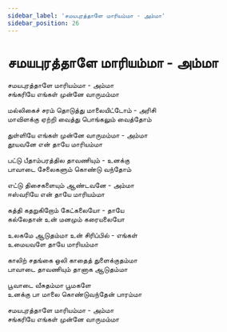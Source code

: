 ```yaml
---
sidebar_label: 'சமயபுரத்தாளே மாரியம்மா - அம்மா'
sidebar_position: 26
---
```


# **சமயபுரத்தாளே மாரியம்மா - அம்மா**

சமயபுரத்தாளே மாரியம்மா - அம்மா <br />
சங்கரியே எங்கள் முன்னே வாருமம்மா <br />

மல்லிகைச் சரம் தொடுத்து மாலையிட்டோம் - அரிசி <br />
மாவிளக்கு ஏற்றி வைத்து பொங்கலும் வைத்தோம் <br />

துள்ளியே எங்கள் முன்னே வாருமம்மா - அம்மா <br />
தூயவனே என் தாயே மாரியம்மா <br />

பட்டு பீதாம்பரத்தில தாவணியும் - உனக்கு <br />
பாவாடை சேலைகளும் கொண்டு வந்தோம் <br />

எட்டு திசைகளையும் ஆண்டவனே - அம்மா <br />
ஈஸ்வரியே என் தாயே மாரியம்மா <br />

கத்தி கதறுகிறோம் கேட்கலையோ - தாயே <br />
கல்லேதான் உன் மனமும் கரையலையோ <br />

உலகமே ஆடுதம்மா உன் சிரிப்பில் - எங்கள் <br />
உமையவளே தாயே மாரியம்மா <br />

காலிற் சதங்கை ஒலி காதைத் துளைக்குதம்மா <br />
பாவாடை தாவணியும் தானாக ஆடுதம்மா <br />

பூவாடை வீசுதம்மா பூமகளே <br />
உனக்கு பா மாலை கொண்டுவந்தேன் பாரம்மா <br />

சமயபுரத்தாளே மாரியம்மா - அம்மா <br />
சங்கரியே எங்கள் முன்னே வாருமம்மா <br />
